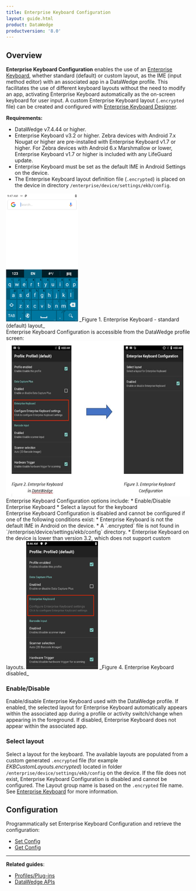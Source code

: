```yaml
---
title: Enterprise Keyboard Configuration
layout: guide.html
product: DataWedge
productversion: '8.0'
---
```


## Overview
**Enterprise Keyboard Configuration** enables the use of an [Enterprise Keyboard](/enterprise-keyboard), whether standard (default) or custom layout, as the IME (input method editor) with an associated app in a DataWedge profile. This facilitates the use of different keyboard layouts without the need to modify an app, activating Enterprise Keyboard automatically as the on-screen keyboard for user input. A custom Enterprise Keyboard layout (`.encrypted` file) can be created and configured with [Enterprise Keyboard Designer](/ekd).

**Requirements:**
* DataWedge v7.4.44 or higher.
* Enterprise Keyboard v3.2 or higher. Zebra devices with Android 7.x Nougat or higher are pre-installed with Enterprise Keyboard v1.7 or higher. For Zebra devices with Android 6.x Marshmallow or lower, Enterprise Keyboard v1.7 or higher is included with any LifeGuard update.
* Enterprise Keyboard must be set as the default IME in Android Settings on the device. 
* The Enterprise Keyboard layout definition file (`.encrypted`) is placed on the device in directory `/enterprise/device/settings/ekb/config`.

<img style="height:350px" src="generic-ekb-layout.png"/>
_Figure 1. Enterprise Keyboard - standard (default) layout_             
<br>
Enterprise Keyboard Configuration is accessible from the DataWedge profile screen:
<img style="height:425px" src="dw-ekb.jpg"/>
<br>
Enterprise Keyboard Configuration options include:
* Enable/Disable Enterprise Keyboard
* Select a layout for the keyboard

<br>
Enterprise Keyboard Configuration is disabled and cannot be configured if one of the following conditions exist:
* Enterprise Keyboard is not the default IME in Android on the device.  
* A `.encrypted` file is not found in `/enterprise/device/settings/ekb/config` directory. 
* Enterprise Keyboard on the device is lower than version 3.2, which does not support custom layouts. 

<img style="height:350px" src="ekb-grayed-out.png"/>
_Figure 4. Enterprise Keyboard disabled_
<br> 

### Enable/Disable  
Enable/disable Enterprise Keyboard used with the DataWedge profile. If enabled, the selected layout for Enterprise Keyboard automatically appears within the associated app during a profile or activity switch/change when appearing in the foreground. If disabled, Enterprise Keyboard does not appear within the associated app. 

### Select layout 
Select a layout for the keyboard. The available layouts are populated from a custom generated `.encrypted` file (for example _EKBCustomLayouts.encrypted_) located in folder `/enterprise/device/settings/ekb/config` on the device. If the file does not exist, Enterprise Keyboard Configuration is disabled and cannot be configured. The Layout group name is based on the `.encrypted` file name. See [Enterprise Keyboard](/enterprise-keyboard/latest/guide/settings) for more information. 


## Configuration

Programmatically set Enterprise Keyboard Configuration and retrieve the configuration:

* [Set Config](../../api/setconfig)
* [Get Config](../../api/getconfig/#getenterprisekeyboardconfiguration)

------

**Related guides**:

* [Profiles/Plug-ins](../../profiles)
* [DataWedge APIs](../../api) 

